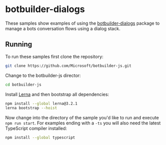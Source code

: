 # botbuilder-dialogs
These samples show examples of using the [botbuilder-dialogs](https://github.com/Microsoft/botbuilder-js/doc/botbuilder-dialogs/README.md) package to manage a bots conversation flows using a dialog stack.

## Running
To run these samples first clone the repository:

```bash
git clone https://github.com/Microsoft/botbuilder-js.git
```

Change to the botbuilder-js director:

```bash
cd botbuilder-js
```

Install [Lerna](https://lernajs.io/) and then bootstrap all dependencies:

```bash
npm install --global lerna@3.2.1
lerna bootstrap --hoist
```

Now change into the directory of the sample you'd like to run and execute `npm run start`. For examples ending with a `-ts` you will also need the latest TypeScript compiler installed:

```bash
npm install --global typescript
```


